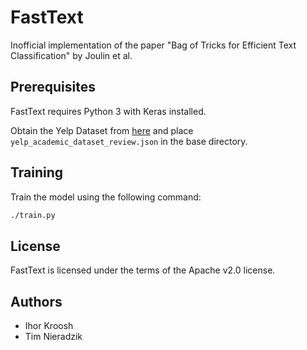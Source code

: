 # FastText
Inofficial implementation of the paper "Bag of Tricks for Efficient Text Classification" by Joulin et al.

## Prerequisites
FastText requires Python 3 with Keras installed.

Obtain the Yelp Dataset from [here](https://www.yelp.com/dataset_challenge) and 
place `yelp_academic_dataset_review.json` in the base directory.

## Training
Train the model using the following command:

```bash
./train.py
```

## License
FastText is licensed under the terms of the Apache v2.0 license.

## Authors
* Ihor Kroosh
* Tim Nieradzik
